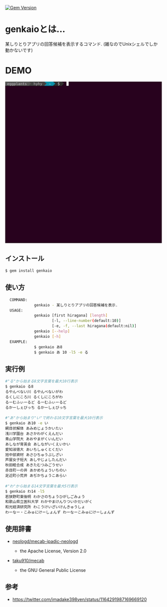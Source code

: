 [![Gem Version](https://badge.fury.io/rb/genkaio.svg)](https://badge.fury.io/rb/genkaio)

# genkaioとは...

某しりとりアプリの回答候補を表示するコマンド.
(雑なのでUnixシェルでしか動かないです)

# DEMO

![DEMO](https://raw.githubusercontent.com/eggplants/genkaio/master/demo.gif)


## インストール

```bash
$ gem install genkaio
```

## 使い方

```bash
  COMMAND:
             genkaio - 某しりとりアプリの回答候補を表示.
  USAGE:
             genkaio [first hiragana] [length]
                     [-l, --line-number(default:10)]
                     [-e, -f, --last hiragana(default:nil)]
             genkaio [--help]
             genkaio [-h]
  EXAMPLE:
             $ genkaio あ8
             $ genkaio あ 10 -l5 -e る
```

## 実行例

```bash
#"る"から始まる8文字言葉を最大10行表示
$ genkaio る8
るやんべない川 るやんべないがわ
るくしにころ川 るくしにころがわ
るーむふぃーるど るーむふぃーるど
るかーしぇびっち るかーしぇびっち

#"あ"から始まり"い"で終わる10文字言葉を最大10行表示
$ genkaio あ10 -e い
網目状解体 あみめじょうかいたい
浅川学園台 あさかわがくえんだい
青山学院大 あおやまがくいんだい
あしなが育英会 あしながいくえいかい
愛知淑徳大 あいちしゅくとくだい
旭中部資材 あさひちゅうぶしざい
芦屋女子短大 あしやじょしたんだい
秋田睦合成 あきたむつみごうせい
赤目町一の井 あかめちょういちのい
足近町小荒井 あぢかちょうこあらい

#"わ"から始まる14文字言葉を最大5行表示
$ genkaio わ14 -l5
若狭野町東後明 わかさのちょうひがしごみょう
和歌山県立医科大学 わかやまけんりついかだいがく
和光経済研究所 わこうけいざいけんきゅうしょ
わーなー・こみゅにけーしょんず わーなーこみゅにけーしょんず

```

## 使用辞書

- [neologd/mecab-ipadic-neologd](https://github.com/neologd/mecab-ipadic-neologd)
	- the Apache License, Version 2.0

- [taku910/mecab](https://github.com/taku910/mecab)
	- the GNU General Public License

## 参考

- https://twitter.com/imadake398yen/status/1164291987169669120
